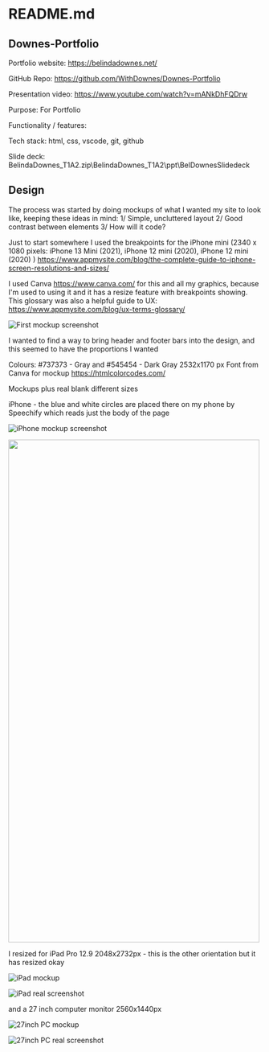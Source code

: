 # README.md

## Downes-Portfolio

Portfolio website: https://belindadownes.net/

GitHub Repo: https://github.com/WithDownes/Downes-Portfolio

Presentation video: https://www.youtube.com/watch?v=mANkDhFQDrw

Purpose: For Portfolio

Functionality / features: 

Tech stack: html, css, vscode, git, github

Slide deck: BelindaDownes_T1A2.zip\BelindaDownes_T1A2\ppt\BelDownesSlidedeck

## Design

The process was started by doing mockups of what I wanted my site to look like, keeping these ideas in
mind:
1/ Simple, uncluttered layout
2/ Good contrast between elements
3/ How will it code?

Just to start somewhere I used the breakpoints for the iPhone mini (2340 x 1080 pixels: iPhone 13 Mini
(2021), iPhone 12 mini (2020), iPhone 12 mini (2020) ) https://www.appmysite.com/blog/the-complete-guide-to-iphone-screen-resolutions-and-sizes/

I used Canva https://www.canva.com/ for this and all my graphics, because I'm used to using it and it has
a resize feature with breakpoints showing.
This glossary was also a helpful guide to UX: https://www.appmysite.com/blog/ux-terms-glossary/

![First mockup screenshot](/src/images/pic1.png)

I wanted to find a way to bring header and footer bars into the design, and this seemed to have the
proportions I wanted

Colours: #737373 - Gray and #545454 - Dark Gray 2532x1170 px
Font from Canva for mockup
https://htmlcolorcodes.com/

Mockups plus real blank different sizes

iPhone - the blue and white circles are placed there on my phone by Speechify which reads just the body
of the page

![iPhone mockup screenshot](/src/images/iphone_mockup.png)


<!--![iPhone real screenshot](/src/images/Screenshot_iphone_real.PNG)-->


<img src="/src/images/Screenshot_iphone_real.PNG" width="500" height="1000">


I resized for iPad Pro 12.9 2048x2732px - this is the other orientation but it has resized okay


![iPad mockup](/src/images/ipad_mockup.png)


![iPad real screenshot](/src/images/ipad_real.PNG)

and a 27 inch computer monitor 2560x1440px

![27inch PC mockup](/src/images/27pc_mockup.png)

![27inch PC real screenshot](/src/images/27pc_real.png)

